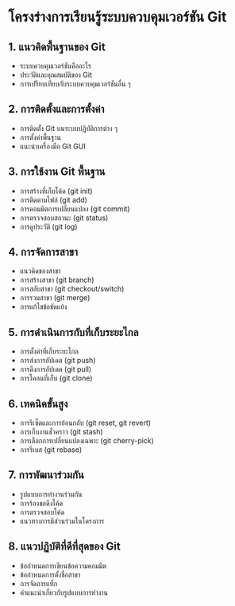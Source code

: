 # โครงร่างการเรียนรู้ระบบควบคุมเวอร์ชัน Git

## 1. แนวคิดพื้นฐานของ Git
- ระบบควบคุมเวอร์ชันคืออะไร
- ประวัติและคุณสมบัติของ Git
- การเปรียบเทียบกับระบบควบคุมเวอร์ชันอื่น ๆ

## 2. การติดตั้งและการตั้งค่า
- การติดตั้ง Git บนระบบปฏิบัติการต่าง ๆ
- การตั้งค่าพื้นฐาน
- แนะนำเครื่องมือ Git GUI

## 3. การใช้งาน Git พื้นฐาน
- การสร้างที่เก็บโค้ด (git init)
- การติดตามไฟล์ (git add)
- การคอมมิตการเปลี่ยนแปลง (git commit)
- การตรวจสอบสถานะ (git status)
- การดูประวัติ (git log)

## 4. การจัดการสาขา
- แนวคิดของสาขา
- การสร้างสาขา (git branch)
- การสลับสาขา (git checkout/switch)
- การรวมสาขา (git merge)
- การแก้ไขข้อขัดแย้ง

## 5. การดำเนินการกับที่เก็บระยะไกล
- การตั้งค่าที่เก็บระยะไกล
- การส่งการอัปเดต (git push)
- การดึงการอัปเดต (git pull)
- การโคลนที่เก็บ (git clone)

## 6. เทคนิคขั้นสูง
- การรีเซ็ตและการย้อนกลับ (git reset, git revert)
- การเก็บงานชั่วคราว (git stash)
- การเลือกการเปลี่ยนแปลงเฉพาะ (git cherry-pick)
- การรีเบส (git rebase)

## 7. การพัฒนาร่วมกัน
- รูปแบบการทำงานร่วมกัน
- การร้องขอดึงโค้ด
- การตรวจสอบโค้ด
- แนวทางการมีส่วนร่วมในโครงการ

## 8. แนวปฏิบัติที่ดีที่สุดของ Git
- ข้อกำหนดการเขียนข้อความคอมมิต
- ข้อกำหนดการตั้งชื่อสาขา
- การจัดการแท็ก
- คำแนะนำเกี่ยวกับรูปแบบการทำงาน